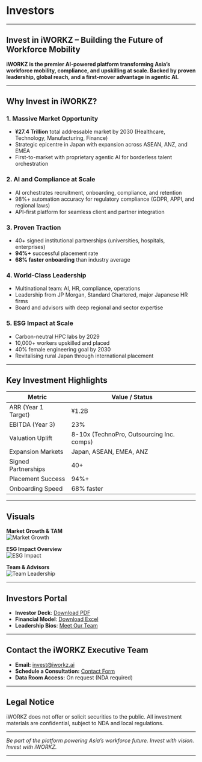 # Investors

---

## Invest in iWORKZ – Building the Future of Workforce Mobility

**iWORKZ is the premier AI-powered platform transforming Asia’s workforce mobility, compliance, and upskilling at scale. Backed by proven leadership, global reach, and a first-mover advantage in agentic AI.**

---

## Why Invest in iWORKZ?

### 1. **Massive Market Opportunity**
- **¥27.4 Trillion** total addressable market by 2030 (Healthcare, Technology, Manufacturing, Finance)
- Strategic epicentre in Japan with expansion across ASEAN, ANZ, and EMEA
- First-to-market with proprietary agentic AI for borderless talent orchestration

### 2. **AI and Compliance at Scale**
- AI orchestrates recruitment, onboarding, compliance, and retention
- 98%+ automation accuracy for regulatory compliance (GDPR, APPI, and regional laws)
- API-first platform for seamless client and partner integration

### 3. **Proven Traction**
- 40+ signed institutional partnerships (universities, hospitals, enterprises)
- **94%+** successful placement rate
- **68% faster onboarding** than industry average

### 4. **World-Class Leadership**
- Multinational team: AI, HR, compliance, operations
- Leadership from JP Morgan, Standard Chartered, major Japanese HR firms
- Board and advisors with deep regional and sector expertise

### 5. **ESG Impact at Scale**
- Carbon-neutral HPC labs by 2029
- 10,000+ workers upskilled and placed
- 40% female engineering goal by 2030
- Revitalising rural Japan through international placement

---

## Key Investment Highlights

| Metric                 | Value / Status                              |
|------------------------|---------------------------------------------|
| ARR (Year 1 Target)    | ¥1.2B                                       |
| EBITDA (Year 3)        | 23%                                         |
| Valuation Uplift       | 8-10x (TechnoPro, Outsourcing Inc. comps)   |
| Expansion Markets      | Japan, ASEAN, EMEA, ANZ                     |
| Signed Partnerships    | 40+                                         |
| Placement Success      | 94%+                                        |
| Onboarding Speed       | 68% faster                                  |

---

## Visuals

**Market Growth & TAM**  
![Market Growth](/infographics/market-growth-chart.png)

**ESG Impact Overview**  
![ESG Impact](/homepage/esg_highlight.png)

**Team & Advisors**  
![Team Leadership](/homepage/team_leadership_iworkz.png)

---

## Investors Portal

- **Investor Deck**: [Download PDF](/investors/Investors_Deck_iWORKZ_2025.pdf)
- **Financial Model**: [Download Excel](/investors/iWORKZ_Financial_Model_2025-2029.xlsx)
- **Leadership Bios**: [Meet Our Team](/homepage/team_leadership_iworkz.png)

---

## Contact the iWORKZ Executive Team

- **Email:** invest@iworkz.ai
- **Schedule a Consultation:** [Contact Form](https://iworkz.ai/contact)
- **Data Room Access:** On request (NDA required)

---

## Legal Notice

iWORKZ does not offer or solicit securities to the public. All investment materials are confidential, subject to NDA and local regulations.

---

*Be part of the platform powering Asia’s workforce future. Invest with vision. Invest with iWORKZ.*

---

